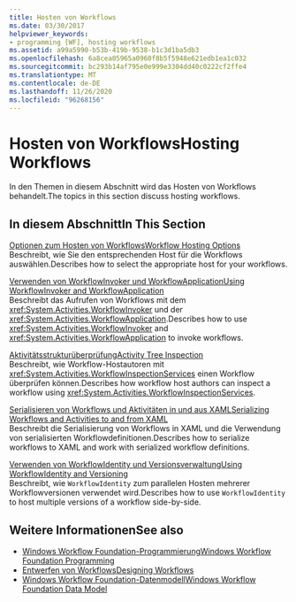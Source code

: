```yaml
---
title: Hosten von Workflows
ms.date: 03/30/2017
helpviewer_keywords:
- programming [WF], hosting workflows
ms.assetid: a99a5990-b53b-419b-9538-b1c3d1ba5db3
ms.openlocfilehash: 6a8cea05965a0960f8b5f5948e621edb1ea1c032
ms.sourcegitcommit: bc293b14af795e0e999e3304dd40c0222cf2ffe4
ms.translationtype: MT
ms.contentlocale: de-DE
ms.lasthandoff: 11/26/2020
ms.locfileid: "96268156"
---
```

# <a name="hosting-workflows"></a><span data-ttu-id="f5c72-102">Hosten von Workflows</span><span class="sxs-lookup"><span data-stu-id="f5c72-102">Hosting Workflows</span></span>

<span data-ttu-id="f5c72-103">In den Themen in diesem Abschnitt wird das Hosten von Workflows behandelt.</span><span class="sxs-lookup"><span data-stu-id="f5c72-103">The topics in this section discuss hosting workflows.</span></span>  
  
## <a name="in-this-section"></a><span data-ttu-id="f5c72-104">In diesem Abschnitt</span><span class="sxs-lookup"><span data-stu-id="f5c72-104">In This Section</span></span>  

 [<span data-ttu-id="f5c72-105">Optionen zum Hosten von Workflows</span><span class="sxs-lookup"><span data-stu-id="f5c72-105">Workflow Hosting Options</span></span>](workflow-hosting-options.md)  
 <span data-ttu-id="f5c72-106">Beschreibt, wie Sie den entsprechenden Host für die Workflows auswählen.</span><span class="sxs-lookup"><span data-stu-id="f5c72-106">Describes how to select the appropriate host for your workflows.</span></span>  
  
 [<span data-ttu-id="f5c72-107">Verwenden von WorkflowInvoker und WorkflowApplication</span><span class="sxs-lookup"><span data-stu-id="f5c72-107">Using WorkflowInvoker and WorkflowApplication</span></span>](using-workflowinvoker-and-workflowapplication.md)  
 <span data-ttu-id="f5c72-108">Beschreibt das Aufrufen von Workflows mit dem <xref:System.Activities.WorkflowInvoker> und der <xref:System.Activities.WorkflowApplication>.</span><span class="sxs-lookup"><span data-stu-id="f5c72-108">Describes how to use <xref:System.Activities.WorkflowInvoker> and <xref:System.Activities.WorkflowApplication> to invoke workflows.</span></span>  
  
 [<span data-ttu-id="f5c72-109">Aktivitätsstrukturüberprüfung</span><span class="sxs-lookup"><span data-stu-id="f5c72-109">Activity Tree Inspection</span></span>](activity-tree-inspection.md)  
 <span data-ttu-id="f5c72-110">Beschreibt, wie Workflow-Hostautoren mit <xref:System.Activities.WorkflowInspectionServices> einen Workflow überprüfen können.</span><span class="sxs-lookup"><span data-stu-id="f5c72-110">Describes how workflow host authors can inspect a workflow using <xref:System.Activities.WorkflowInspectionServices>.</span></span>  
  
 [<span data-ttu-id="f5c72-111">Serialisieren von Workflows und Aktivitäten in und aus XAML</span><span class="sxs-lookup"><span data-stu-id="f5c72-111">Serializing Workflows and Activities to and from XAML</span></span>](serializing-workflows-and-activities-to-and-from-xaml.md)  
 <span data-ttu-id="f5c72-112">Beschreibt die Serialisierung von Workflows in XAML und die Verwendung von serialisierten Workflowdefinitionen.</span><span class="sxs-lookup"><span data-stu-id="f5c72-112">Describes how to serialize workflows to XAML and work with serialized workflow definitions.</span></span>  
  
 [<span data-ttu-id="f5c72-113">Verwenden von WorkflowIdentity und Versionsverwaltung</span><span class="sxs-lookup"><span data-stu-id="f5c72-113">Using WorkflowIdentity and Versioning</span></span>](using-workflowidentity-and-versioning.md)  
 <span data-ttu-id="f5c72-114">Beschreibt, wie `WorkflowIdentity` zum parallelen Hosten mehrerer Workflowversionen verwendet wird.</span><span class="sxs-lookup"><span data-stu-id="f5c72-114">Describes how to use `WorkflowIdentity` to host multiple versions of a workflow side-by-side.</span></span>  
  
## <a name="see-also"></a><span data-ttu-id="f5c72-115">Weitere Informationen</span><span class="sxs-lookup"><span data-stu-id="f5c72-115">See also</span></span>

- [<span data-ttu-id="f5c72-116">Windows Workflow Foundation-Programmierung</span><span class="sxs-lookup"><span data-stu-id="f5c72-116">Windows Workflow Foundation Programming</span></span>](programming.md)
- [<span data-ttu-id="f5c72-117">Entwerfen von Workflows</span><span class="sxs-lookup"><span data-stu-id="f5c72-117">Designing Workflows</span></span>](designing-workflows.md)
- [<span data-ttu-id="f5c72-118">Windows Workflow Foundation-Datenmodell</span><span class="sxs-lookup"><span data-stu-id="f5c72-118">Windows Workflow Foundation Data Model</span></span>](data-model.md)
